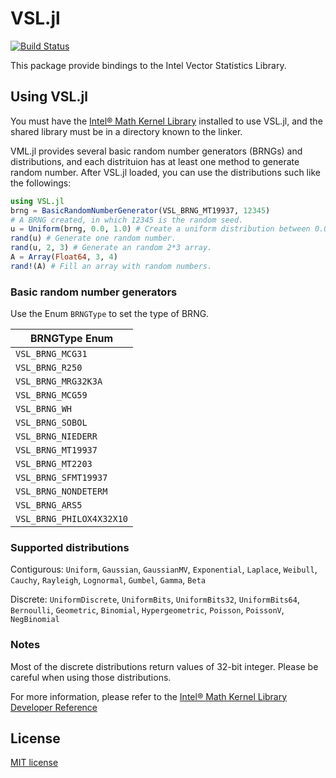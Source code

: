 # VSL.jl
[![Build Status](https://travis-ci.org/sunoru/VSL.jl.svg?branch=master)](https://travis-ci.org/sunoru/VSL.jl)

This package provide bindings to the Intel Vector Statistics Library.

## Using VSL.jl

You must have the [Intel® Math Kernel Library](http://software.intel.com/en-us/intel-mkl) installed to use VSL.jl, and
the shared library must be in a directory known to the linker.

VML.jl provides several basic random number generators (BRNGs) and distributions, and each distrituion has at least
one method to generate random number. After VSL.jl loaded, you can use the distributions such like the followings:

```julia
using VSL.jl
brng = BasicRandomNumberGenerator(VSL_BRNG_MT19937, 12345)
# A BRNG created, in which 12345 is the random seed.
u = Uniform(brng, 0.0, 1.0) # Create a uniform distribution between 0.0 and 1.0.
rand(u) # Generate one random number.
rand(u, 2, 3) # Generate an random 2*3 array.
A = Array(Float64, 3, 4)
rand!(A) # Fill an array with random numbers.
```

### Basic random number generators

Use the Enum `BRNGType` to set the type of BRNG.

| BRNGType Enum |
| ------------------------ |
| `VSL_BRNG_MCG31` |
| `VSL_BRNG_R250` |
| `VSL_BRNG_MRG32K3A` |
| `VSL_BRNG_MCG59` |
| `VSL_BRNG_WH` |
| `VSL_BRNG_SOBOL` |
| `VSL_BRNG_NIEDERR` |
| `VSL_BRNG_MT19937` |
| `VSL_BRNG_MT2203` |
| `VSL_BRNG_SFMT19937` |
| `VSL_BRNG_NONDETERM` |
| `VSL_BRNG_ARS5` |
| `VSL_BRNG_PHILOX4X32X10` |

### Supported distributions

Contigurous: `Uniform`, `Gaussian`, `GaussianMV`, `Exponential`, `Laplace`,
    `Weibull`, `Cauchy`, `Rayleigh`, `Lognormal`, `Gumbel`, `Gamma`, `Beta`

Discrete: `UniformDiscrete`, `UniformBits`, `UniformBits32`, `UniformBits64`, `Bernoulli`,
    `Geometric`, `Binomial`, `Hypergeometric`, `Poisson`, `PoissonV`, `NegBinomial`

### Notes

Most of the discrete distributions return values of 32-bit integer. Please be careful when using those distributions.

For more information, please refer to the 
[Intel® Math Kernel Library Developer Reference](https://software.intel.com/en-us/articles/mkl-reference-manual)

## License

[MIT license](https://sunoru.mit-license.org)
